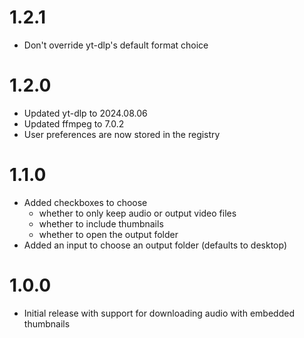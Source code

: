 ﻿# 1.2.1

- Don't override yt-dlp's default format choice

# 1.2.0

- Updated yt-dlp to 2024.08.06
- Updated ffmpeg to 7.0.2
- User preferences are now stored in the registry

# 1.1.0

- Added checkboxes to choose
  - whether to only keep audio or output video files
  - whether to include thumbnails
  - whether to open the output folder
- Added an input to choose an output folder (defaults to desktop)

# 1.0.0

- Initial release with support for downloading audio with embedded thumbnails
